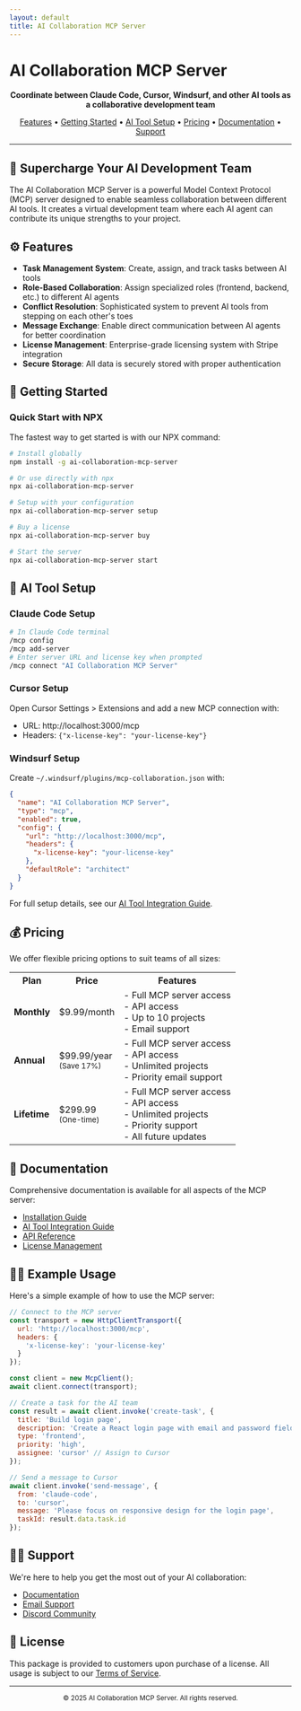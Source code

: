 ```yaml
---
layout: default
title: AI Collaboration MCP Server
---
```


# AI Collaboration MCP Server

<p align="center">
  <b>Coordinate between Claude Code, Cursor, Windsurf, and other AI tools as a collaborative development team</b>
</p>

<p align="center">
  <a href="#features">Features</a> •
  <a href="#getting-started">Getting Started</a> •
  <a href="#ai-tool-setup">AI Tool Setup</a> •
  <a href="#pricing">Pricing</a> •
  <a href="#documentation">Documentation</a> •
  <a href="#support">Support</a>
</p>

---

## 🚀 Supercharge Your AI Development Team

The AI Collaboration MCP Server is a powerful Model Context Protocol (MCP) server designed to enable seamless collaboration between different AI tools. It creates a virtual development team where each AI agent can contribute its unique strengths to your project.

## ⚙ Features

- **Task Management System**: Create, assign, and track tasks between AI tools
- **Role-Based Collaboration**: Assign specialized roles (frontend, backend, etc.) to different AI agents
- **Conflict Resolution**: Sophisticated system to prevent AI tools from stepping on each other's toes
- **Message Exchange**: Enable direct communication between AI agents for better coordination
- **License Management**: Enterprise-grade licensing system with Stripe integration
- **Secure Storage**: All data is securely stored with proper authentication

## 🚀 Getting Started

### Quick Start with NPX

The fastest way to get started is with our NPX command:

```bash
# Install globally
npm install -g ai-collaboration-mcp-server

# Or use directly with npx
npx ai-collaboration-mcp-server

# Setup with your configuration
npx ai-collaboration-mcp-server setup

# Buy a license
npx ai-collaboration-mcp-server buy

# Start the server
npx ai-collaboration-mcp-server start
```

## 🔧 AI Tool Setup

### Claude Code Setup

```bash
# In Claude Code terminal
/mcp config
/mcp add-server
# Enter server URL and license key when prompted
/mcp connect "AI Collaboration MCP Server"
```

### Cursor Setup

Open Cursor Settings > Extensions and add a new MCP connection with:
- URL: http://localhost:3000/mcp
- Headers: `{"x-license-key": "your-license-key"}`

### Windsurf Setup

Create `~/.windsurf/plugins/mcp-collaboration.json` with:
```json
{
  "name": "AI Collaboration MCP Server",
  "type": "mcp",
  "enabled": true,
  "config": {
    "url": "http://localhost:3000/mcp",
    "headers": {
      "x-license-key": "your-license-key"
    },
    "defaultRole": "architect"
  }
}
```

For full setup details, see our [AI Tool Integration Guide](ai-tool-integration.md).

## 💰 Pricing

We offer flexible pricing options to suit teams of all sizes:

<table align="center">
  <tr>
    <th>Plan</th>
    <th>Price</th>
    <th>Features</th>
  </tr>
  <tr>
    <td><b>Monthly</b></td>
    <td>$9.99/month</td>
    <td>
      - Full MCP server access<br>
      - API access<br>
      - Up to 10 projects<br>
      - Email support
    </td>
  </tr>
  <tr>
    <td><b>Annual</b></td>
    <td>$99.99/year<br><small>(Save 17%)</small></td>
    <td>
      - Full MCP server access<br>
      - API access<br>
      - Unlimited projects<br>
      - Priority email support
    </td>
  </tr>
  <tr>
    <td><b>Lifetime</b></td>
    <td>$299.99<br><small>(One-time)</small></td>
    <td>
      - Full MCP server access<br>
      - API access<br>
      - Unlimited projects<br>
      - Priority support<br>
      - All future updates
    </td>
  </tr>
</table>

## 📖 Documentation

Comprehensive documentation is available for all aspects of the MCP server:

- [Installation Guide](installation.md)
- [AI Tool Integration Guide](ai-tool-integration.md)
- [API Reference](api-reference.md)
- [License Management](license-management.md)

## 👨‍💻 Example Usage

Here's a simple example of how to use the MCP server:

```javascript
// Connect to the MCP server
const transport = new HttpClientTransport({
  url: 'http://localhost:3000/mcp',
  headers: {
    'x-license-key': 'your-license-key'
  }
});

const client = new McpClient();
await client.connect(transport);

// Create a task for the AI team
const result = await client.invoke('create-task', {
  title: 'Build login page',
  description: 'Create a React login page with email and password fields',
  type: 'frontend',
  priority: 'high',
  assignee: 'cursor' // Assign to Cursor
});

// Send a message to Cursor
await client.invoke('send-message', {
  from: 'claude-code',
  to: 'cursor',
  message: 'Please focus on responsive design for the login page',
  taskId: result.data.task.id
});
```

## 👨‍💻 Support

We're here to help you get the most out of your AI collaboration:

- [Documentation](https://github.com/will380/ai-collaboration-mcp-server/tree/main/docs)
- [Email Support](mailto:support@example.com)
- [Discord Community](https://discord.gg/example)

## 📄 License

This package is provided to customers upon purchase of a license. All usage is subject to our [Terms of Service](https://github.com/will380/ai-collaboration-mcp-server/blob/main/docs/terms.md).

---

<p align="center">
  <small>© 2025 AI Collaboration MCP Server. All rights reserved.</small>
</p>
